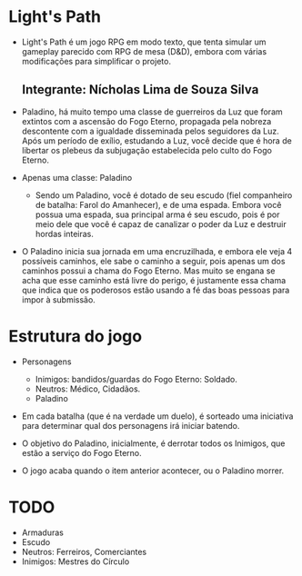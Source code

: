 # Light's Path 
 - Light's Path é um jogo RPG em modo texto, que tenta simular um gameplay parecido com RPG de mesa (D&D), embora com várias modificações para simplificar o projeto.
 
   ## Integrante: Nícholas Lima de Souza Silva
 - Paladino, há muito tempo uma classe de guerreiros da Luz que foram extintos com a ascensão do Fogo Eterno, propagada pela nobreza descontente com a igualdade disseminada pelos seguidores da Luz. Após um período de exílio, estudando a Luz, você decide que é hora de libertar os plebeus da subjugação estabelecida pelo culto do Fogo Eterno.

 - Apenas uma classe: Paladino 
   - Sendo um Paladino, você é dotado de seu escudo (fiel companheiro de batalha: Farol do Amanhecer), e de uma espada. Embora você possua uma espada, sua principal arma é seu escudo, pois é por meio dele que você é capaz de canalizar o poder da Luz e destruir hordas inteiras.

 - O Paladino inicia sua jornada em uma encruzilhada, e embora ele veja 4 possíveis caminhos, ele sabe o caminho a seguir, pois apenas um dos caminhos possui a chama do Fogo Eterno. Mas muito se engana se acha que esse caminho está livre do perigo, é justamente essa chama que indica que os poderosos estão usando a fé das boas pessoas para impor à submissão.

# Estrutura do jogo
 - Personagens 
   - Inimigos: bandidos/guardas do Fogo Eterno: Soldado.
   - Neutros: Médico, Cidadãos.
   - Paladino
   
  - Em cada batalha (que é na verdade um duelo), é sorteado uma iniciativa para determinar qual dos personagens irá iniciar batendo.
  - O objetivo do Paladino, inicialmente, é derrotar todos os Inimigos, que estão a serviço do Fogo Eterno.
  - O jogo acaba quando o item anterior acontecer, ou o Paladino morrer.

# TODO
  - Armaduras
  - Escudo
  - Neutros: Ferreiros, Comerciantes
  - Inimigos: Mestres do Círculo
